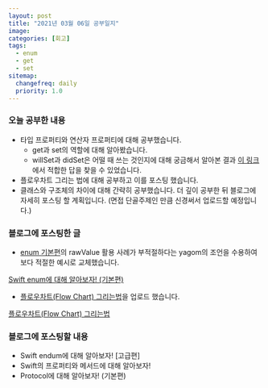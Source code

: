 ```yaml
---
layout: post
title: "2021년 03월 06일 공부일지"
image:
categories: [회고]
tags: 
  - enum
  - get
  - set
sitemap:
  changefreq: daily
  priority: 1.0
---
```


### 오늘 공부한 내용

- 타입 프로퍼티와 연산자 프로퍼티에 대해 공부했습니다.
  - get과 set의 역할에 대해 알아봤습니다.
  - willSet과 didSet은 어떨 때 쓰는 것인지에 대해 궁금해서 알아본 결과 [이 링크](https://www.hackingwithswift.com/quick-start/understanding-swift/when-should-you-use-willset-rather-than-didset)에서 적합한 답을 찾을 수 있었습니다.
- 플로우차트 그리는 법에 대해 공부하고 이를 포스팅 했습니다.
- 클래스와 구조체의 차이에 대해 간략히 공부했습니다. 더 깊이 공부한 뒤 블로그에 자세히 포스팅 할 계획입니다. (면접 단골주제인 만큼 신경써서 업로드할 예정입니다.)

### 블로그에 포스팅한 글

- [enum 기본편](https://neph3779.github.io/swift/Swift-enum(basic)/)의 rawValue 활용 사례가 부적절하다는 yagom의 조언을 수용하여 보다 적절한 예시로 교체했습니다.

[Swift enum에 대해 알아보자! (기본편)](https://neph3779.github.io/swift/Swift-enum(basic)/)

- [플로우차트(Flow Chart) 그리는법](https://neph3779.github.io/swift/FlowChart/)을 업로드 했습니다.

[플로우차트(Flow Chart) 그리는법](https://neph3779.github.io/swift/FlowChart/)

### 블로그에 포스팅할 내용

- Swift endum에 대해 알아보자! [고급편]
- Swift의 프로퍼티와 메서드에 대해 알아보자!
- Protocol에 대해 알아보자! (기본편)